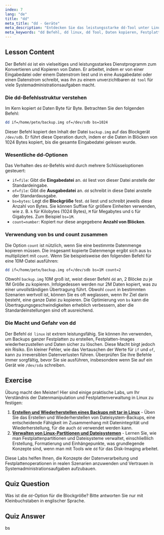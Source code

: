 ```yaml
---
index: 7
lang: "de"
title: "dd"
meta_title: "dd - Geräte"
meta_description: "Entdecken Sie das leistungsstarke dd-Tool unter Linux. Diese Anleitung erklärt, wie Sie den dd Linux-Befehl für effizientes Kopieren von Daten, Festplatten-Imaging und Backups verwenden. Lernen Sie wichtige Optionen wie if, of und bs kennen."
meta_keywords: "dd Befehl, dd linux, dd Tool, Daten kopieren, Festplatten-Imaging, Linux Tutorial, Anfänger, Anleitung, Datensicherung"
---
```


## Lesson Content

Der Befehl `dd` ist ein vielseitiges und leistungsstarkes Dienstprogramm zum Konvertieren und Kopieren von Daten. Er arbeitet, indem er von einer Eingabedatei oder einem Datenstrom liest und in eine Ausgabedatei oder einen Datenstrom schreibt, was ihn zu einem unverzichtbaren `dd tool` für viele Systemadministrationsaufgaben macht.

### Die dd-Befehlsstruktur verstehen

Im Kern kopiert `dd` Daten Byte für Byte. Betrachten Sie den folgenden Befehl:

```bash
dd if=/home/pete/backup.img of=/dev/sdb bs=1024
```

Dieser Befehl kopiert den Inhalt der Datei `backup.img` auf das Blockgerät `/dev/sdb`. Er führt diese Operation durch, indem er die Daten in Blöcken von 1024 Bytes kopiert, bis die gesamte Eingabedatei gelesen wurde.

### Wesentliche dd-Optionen

Das Verhalten des `dd`-Befehls wird durch mehrere Schlüsseloptionen gesteuert:

- `if=file`: Gibt die **Eingabedatei** an. `dd` liest von dieser Datei anstelle der Standardeingabe.
- `of=file`: Gibt die **Ausgabedatei** an. `dd` schreibt in diese Datei anstelle der Standardausgabe.
- `bs=bytes`: Legt die **Blockgröße** fest. `dd` liest und schreibt jeweils diese Anzahl von Bytes. Sie können Suffixe für größere Einheiten verwenden, wie z. B. `k` für Kilobytes (1024 Bytes), `M` für Megabytes und `G` für Gigabytes. Zum Beispiel `bs=1M`.
- `count=number`: Kopiert nur diese angegebene **Anzahl von Blöcken**.

### Verwendung von bs und count zusammen

Die Option `count` ist nützlich, wenn Sie eine bestimmte Datenmenge kopieren müssen. Die insgesamt kopierte Datenmenge ergibt sich aus `bs` multipliziert mit `count`. Wenn Sie beispielsweise den folgenden Befehl für eine 10M-Datei ausführen:

```bash
dd if=/home/pete/backup.img of=/dev/sdb bs=1M count=2
```

Obwohl `backup.img` 10M groß ist, weist dieser Befehl `dd` an, 2 Blöcke zu je 1M Größe zu kopieren. Infolgedessen werden nur 2M Daten kopiert, was zu einer unvollständigen Übertragung führt. Obwohl `count` in bestimmten Szenarien wertvoll ist, können Sie es oft weglassen, wenn Ihr Ziel darin besteht, eine ganze Datei zu kopieren. Die Optimierung von `bs` kann die Übertragungsgeschwindigkeiten erheblich verbessern, aber die Standardeinstellungen sind oft ausreichend.

### Die Macht und Gefahr von dd

Der Befehl `dd linux` ist extrem leistungsfähig. Sie können ihn verwenden, um Backups ganzer Festplatten zu erstellen, Festplatten-Images wiederherzustellen und Daten sicher zu löschen. Diese Macht birgt jedoch ein Risiko. Ein kleiner Fehler, wie das Vertauschen der Werte für `if` und `of`, kann zu irreversiblen Datenverlusten führen. Überprüfen Sie Ihre Befehle immer sorgfältig, bevor Sie sie ausführen, insbesondere wenn Sie auf ein Gerät wie `/dev/sda` schreiben.

## Exercise

Übung macht den Meister! Hier sind einige praktische Labs, um Ihr Verständnis der Datenmanipulation und Festplattenverwaltung in Linux zu festigen:

1. **[Erstellen und Wiederherstellen eines Backups mit tar in Linux](https://labex.io/de/labs/comptia-create-and-restore-a-backup-with-tar-in-linux-590843)** - Üben Sie das Erstellen und Wiederherstellen von Dateisystem-Backups, eine entscheidende Fähigkeit im Zusammenhang mit Datenintegrität und Wiederherstellung, für die auch `dd` verwendet werden kann.
2. **[Verwalten von Linux-Partitionen und Dateisystemen](https://labex.io/de/labs/comptia-manage-linux-partitions-and-filesystems-590845)** - Lernen Sie, wie man Festplattenpartitionen und Dateisysteme verwaltet, einschließlich Erstellung, Formatierung und Einhängepunkte, was grundlegende Konzepte sind, wenn man mit Tools wie `dd` für das Disk-Imaging arbeitet.

Diese Labs helfen Ihnen, die Konzepte der Datenverarbeitung und Festplattenoperationen in realen Szenarien anzuwenden und Vertrauen in Systemadministrationsaufgaben aufzubauen.

## Quiz Question

Was ist die `dd`-Option für die Blockgröße? Bitte antworten Sie nur mit Kleinbuchstaben in englischer Sprache.

## Quiz Answer

bs
